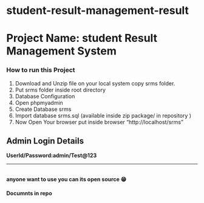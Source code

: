 # student-result-management-result
<h1>Project Name: student Result Management System</h1>
<h3>How to run this Project</h3>
<ol>
  <li> Download and Unzip file on your local system copy srms folder.</li>
  <li> Put srms folder inside root directory</li>
  <li>Database Configuration</li>
  <li>Open phpmyadmin</li>
  <li>Create Database srms</li>
  <li>Import database srms.sql (available inside zip package/ in repository )</li>
  <li>Now Open Your browser put inside browser “http://localhost/srms”</li>

</ol>
<h2>Admin Login Details</h2>
<strong>UserId/Password:admin/Test@123</strong>
<hr>
<br>
<strong>anyone want to use you can its open source 😁</strong>
<h4>Documnts in repo</h4>








